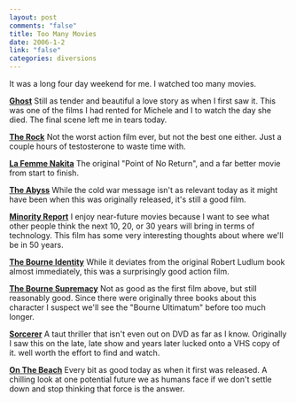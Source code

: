 ```yaml
--- 
layout: post
comments: "false"
title: Too Many Movies
date: 2006-1-2
link: "false"
categories: diversions
---
```

It was a long four day weekend for me. I watched too many movies.

<strong><a href="http://imdb.com/title/tt0099653" title="Ghost">Ghost</a></strong>
Still as tender and beautiful a love story as when I first saw it. This was one of the films I had rented for Michele and I to watch the day she died. The final scene left me in tears today.

<strong><a href="http://imdb.com/title/tt0117500" title="The Rock">The Rock</a></strong>
Not the worst action film ever, but not the best one either. Just a couple hours of testosterone to waste time with.

<strong><a href="http://imdb.com/title/tt0100263" title="La Femme Nakita">La Femme Nakita</a></strong>
The original "Point of No Return", and a far better movie from start to finish.

<strong><a href="http://imdb.com/title/tt0096754" title="The Abyss">The Abyss</a></strong>
While the cold war message isn't as relevant today as it might have been when this was originally released, it's still a good film.

<strong><a href="http://imdb.com/title/tt0181689" title="Minority Report">Minority Report</a></strong>
I enjoy near-future movies because I want to see what other people think the next 10, 20, or 30 years will bring in terms of technology. This film has some very interesting thoughts about where we'll be in 50 years.

<strong><a href="http://imdb.com/title/tt0258463/" title="The Bourne Identity">The Bourne Identity</a></strong>
While it deviates from the original Robert Ludlum book almost immediately, this was a surprisingly good action film.

<strong><a href="http://imdb.com/title/tt0372183/" title="The Bourne Supremacy">The Bourne Supremacy</a></strong>
Not as good as the first film above, but still reasonably good. Since there were originally three books about this character I suspect we'll see the "Bourne Ultimatum" before too much longer.

<strong><a href="http://imdb.com/title/tt0076740" title="sorcerer">Sorcerer</a></strong>
A taut thriller that isn't even out on DVD as far as I know. Originally I saw this on the late, late show and years later lucked onto a VHS copy of it. well worth the effort to find and watch.

<strong><a href="http://imdb.com/title/tt0053137" title="On The Beach">On The Beach</a></strong>
Every bit as good today as when it first was released. A chilling look at one potential future we as humans face if we don't settle down and stop thinking that force is the answer.
